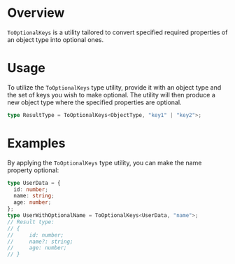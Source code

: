 # Overview

`ToOptionalKeys` is a utility tailored to convert specified required properties of an object type into optional ones.

# Usage

To utilize the `ToOptionalKeys` type utility, provide it with an object type and the set of keys you wish to make optional. The utility will then produce a new object type where the specified properties are optional.

```typescript
type ResultType = ToOptionalKeys<ObjectType, "key1" | "key2">;
```

# Examples

By applying the `ToOptionalKeys` type utility, you can make the name property optional:

```typescript
type UserData = {
  id: number;
  name: string;
  age: number;
};
type UserWithOptionalName = ToOptionalKeys<UserData, "name">;
// Result type:
// {
//     id: number;
//     name?: string;
//     age: number;
// }
```
